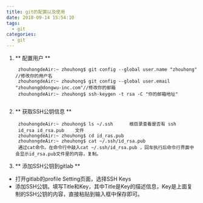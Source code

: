 ```yaml
---
title: git的配置以及使用
date: 2018-09-14 15:54:10
tags:
  - git
categories:
  - git
---
```


1. ** 配置用户 **

   ```
    zhouhongdeAir:~ zhouhong$ git config --global user.name "zhouhong" //修改你的用户名
    zhouhongdeAir:~ zhouhong$ git config --global user.email "zhouhong@dongwu-inc.com"//修改你的邮箱
    zhouhongdeAir:~ zhouhong$ ssh-keygen -t rsa -C "你的邮箱地址"
    
   ```

2. ** 获取SSH公钥信息 **
   ```
    zhouhongdeAir:~ zhouhong$ ls ~/.ssh      根目录查看是否有 ssh
    id_rsa id_rsa.pub    文件
    zhouhongdeAir:~ zhouhong$ cd id_ras.pub
    zhouhongdeAir:~ zhouhong$ cat ~/.ssh/id_rsa.pub 
    通过cat命令。在命令行中敲入cat ~/.ssh/id_rsa.pub ，回车执行后命令行界面中会显示id_rsa.pub文件里的内容，复制。

   ```
3. ** 添加SSH公钥到gitlab **
 + 打开gitlab的profile Setting页面，选择SSH Keys
 + 添加SSH公钥。填写Title和Key，其中Title是Key的描述信息，Key是上面复制的SSH公钥的内容，直接粘贴到输入框中保存即可。
